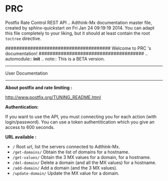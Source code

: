 PRC
===

Postfix Rate Control REST API
.. Adthink-Mx documentation master file, created by
   sphinx-quickstart on Fri Jan 24 09:19:19 2014.
   You can adapt this file completely to your liking, but it should at least
   contain the root `toctree` directive.

######################################
Welcome to PRC 's documentation!
######################################
.. automodule:: __init__
.. note::
       This is a BETA version.

******************
User Documentation
******************
**About postfix and rate limiting :**

http://www.postfix.org/TUNING_README.html

**Authentication:**

If you want to use the API, you must connecting you for each action (with login/password). You can use a token authentitication which you give an access to 600 seconds.


**URL available :**


* ``/`` Root url, list the servers connected to Adthink-Mx.
* ``/get-domains/`` Obtain the list of domains for a hostname.
* ``/get-values/`` Obtain the 3 MX values for a domain, for a hostname.
* ``/del-domain/`` Delete a domain (and all the MX values) for a hostname.
* ``/add-domain/`` Add a domain (and the 3 MX values). 
* ``/update-domain/`` Update the MX value for a domain.




